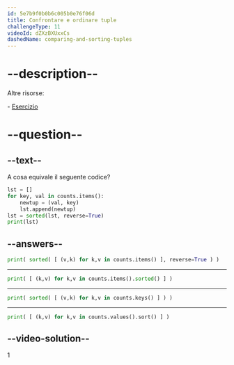 ```yaml
---
id: 5e7b9f0b0b6c005b0e76f06d
title: Confrontare e ordinare tuple
challengeType: 11
videoId: dZXzBXUxxCs
dashedName: comparing-and-sorting-tuples
---
```


# --description--

Altre risorse:

\- [Esercizio](https://www.youtube.com/watch?v=EhQxwzyT16E)

# --question--

## --text--

A cosa equivale il seguente codice?

```python
lst = []
for key, val in counts.items():
    newtup = (val, key)
    lst.append(newtup)
lst = sorted(lst, reverse=True)
print(lst)
```

## --answers--

```python
print( sorted( [ (v,k) for k,v in counts.items() ], reverse=True ) )
```

---

```python
print( [ (k,v) for k,v in counts.items().sorted() ] )
```

---

```python
print( sorted( [ (v,k) for k,v in counts.keys() ] ) )
```

---

```python
print( [ (k,v) for k,v in counts.values().sort() ] )
```

## --video-solution--

1

